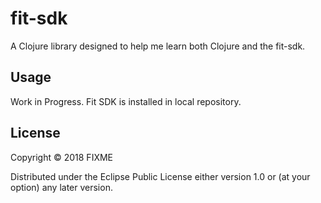 # fit-sdk

A Clojure library designed to help me learn both Clojure and the fit-sdk.

## Usage

Work in Progress.
Fit SDK is installed in local repository.

## License

Copyright © 2018 FIXME

Distributed under the Eclipse Public License either version 1.0 or (at
your option) any later version.
